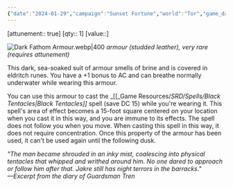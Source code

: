 ```yaml
---
{"date":"2024-01-29","campaign":"Sunset Fortune","world":"Tor","game_date":null,"type":"item/armour","location":"Jean-Luc","description":"This dark, sea-soaked suit of armour smells of brine and is covered in eldritch runes","tags":["sf"],"icon":"FasCube","dg-publish":true,"permalink":"/sunset-fortune/compendium/items/dark-fathom-armour/","dgPassFrontmatter":true,"created":"2024-01-29T22:01:20.547+10:30","updated":"2025-08-21T12:52:03.823+09:30"}
---
```


[attunement:: true]
[qty:: 1]
[value::]

![Dark Fathom Armour.webp|400](/img/user/Sunset-Fortune/Assets/Dark%20Fathom%20Armour.webp)
_armour (studded leather), very rare (requires attunement)_

This dark, sea-soaked suit of armour smells of brine and is covered in eldritch runes. You have a +1 bonus to AC and can breathe normally underwater while wearing this armour.

You can use this armour to cast the _[[_Game Resources/_SRD/Spells/Black Tentacles\|Black Tentacles]]_ spell (save DC 15) while you're wearing it. This spell's area of effect becomes a 15-foot square centered on your location when you cast it in this way, and you are immune to its effects. The spell does not follow you when you move. When casting this spell in this way, it does not require concentration. Once this property of the armour has been used, it can't be used again until the following dusk.

_"The man became shrouded in an inky mist, coalescing into physical tentacles that whipped and writhed around him. No one dared to approach or follow him after that. Jakre still has night terrors in the barracks."_  
_—Excerpt from the diary of Guardsman Tren_